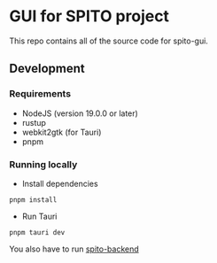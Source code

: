 # GUI for SPITO project

This repo contains all of the source code for spito-gui.

## Development

### Requirements
- NodeJS (version 19.0.0 or later)
- rustup
- webkit2gtk (for Tauri)
- pnpm

### Running locally

- Install dependencies
```
pnpm install
```
- Run Tauri
```
pnpm tauri dev
```

You also have to run [spito-backend](https://github.com/avorty/spito-backend)
